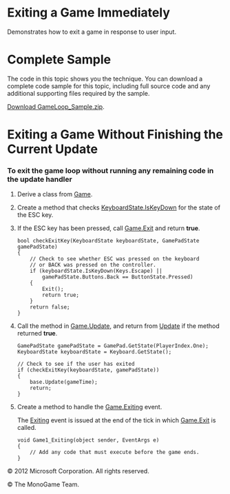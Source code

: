 ﻿

# Exiting a Game Immediately

Demonstrates how to exit a game in response to user input.

# Complete Sample

The code in this topic shows you the technique. You can download a complete code sample for this topic, including full source code and any additional supporting files required by the sample.

[Download GameLoop_Sample.zip](http://go.microsoft.com/fwlink/?LinkId=258702).

# Exiting a Game Without Finishing the Current Update

### To exit the game loop without running any remaining code in the update handler

1.  Derive a class from [Game](T_Microsoft_Xna_Framework_Game.md).
    
2.  Create a method that checks [KeyboardState.IsKeyDown](M_Microsoft_Xna_Framework_Input_KeyboardState_IsKeyDown.md) for the state of the ESC key.
    
3.  If the ESC key has been pressed, call [Game.Exit](M_Microsoft_Xna_Framework_Game_Exit.md) and return **true**.
    
    ```
    bool checkExitKey(KeyboardState keyboardState, GamePadState gamePadState)
    {
        // Check to see whether ESC was pressed on the keyboard 
        // or BACK was pressed on the controller.
        if (keyboardState.IsKeyDown(Keys.Escape) ||
            gamePadState.Buttons.Back == ButtonState.Pressed)
        {
            Exit();
            return true;
        }
        return false;
    }
    ```
    
4.  Call the method in [Game.Update](M_Microsoft_Xna_Framework_Game_Update.md), and return from [Update](M_Microsoft_Xna_Framework_Game_Update.md) if the method returned **true**.
    
    ```
    GamePadState gamePadState = GamePad.GetState(PlayerIndex.One);
    KeyboardState keyboardState = Keyboard.GetState();
    
    // Check to see if the user has exited
    if (checkExitKey(keyboardState, gamePadState))
    {
        base.Update(gameTime);
        return;
    }
    ```
    
5.  Create a method to handle the [Game.Exiting](E_Microsoft_Xna_Framework_Game_Exiting.md) event.
    
    The [Exiting](E_Microsoft_Xna_Framework_Game_Exiting.md) event is issued at the end of the tick in which [Game.Exit](M_Microsoft_Xna_Framework_Game_Exit.md) is called.
    
    ```
    void Game1_Exiting(object sender, EventArgs e)
    {
        // Add any code that must execute before the game ends.
    }
    ```
    

© 2012 Microsoft Corporation. All rights reserved.  

© The MonoGame Team.
